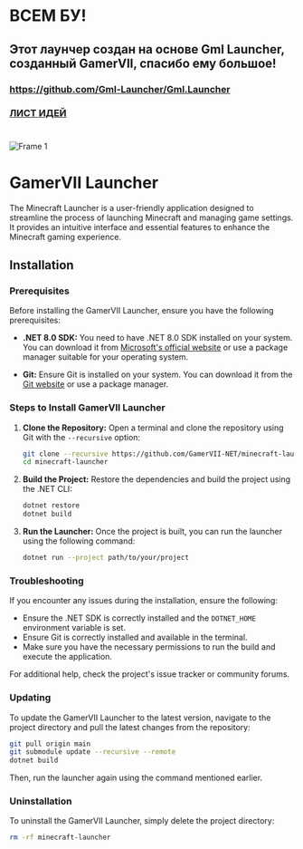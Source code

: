 # ВСЕМ БУ!
## Этот лаунчер создан на основе Gml Launcher, созданный GamerVII, спасибо ему большое!
### https://github.com/Gml-Launcher/Gml.Launcher
### [ЛИСТ ИДЕЙ](https://github.com/Bufka2011/NuclearLauncher/blob/main/TODO.md)

#
![Frame 1](https://github.com/GamerVII-NET/minecraft-launcher/assets/111225722/e0a5035b-6898-4579-b8b5-0fcf1cd93ca6)

GamerVII Launcher
=======
The Minecraft Launcher is a user-friendly application designed to streamline the process of launching Minecraft and managing game settings. It provides an intuitive interface and essential features to enhance the Minecraft gaming experience.

## Installation

### Prerequisites

Before installing the GamerVII Launcher, ensure you have the following prerequisites:

- **.NET 8.0 SDK:** You need to have .NET 8.0 SDK installed on your system. You can download it
  from [Microsoft's official website](https://dotnet.microsoft.com/download/dotnet/8.0) or use a package manager
  suitable for your operating system.

- **Git:** Ensure Git is installed on your system. You can download it from
  the [Git website](https://git-scm.com/downloads) or use a package manager.

### Steps to Install GamerVII Launcher

1. **Clone the Repository:**
   Open a terminal and clone the repository using Git with the `--recursive` option:
   ```bash
   git clone --recursive https://github.com/GamerVII-NET/minecraft-launcher.git
   cd minecraft-launcher
   ```

2. **Build the Project:**
   Restore the dependencies and build the project using the .NET CLI:
   ```bash
   dotnet restore
   dotnet build
   ```

3. **Run the Launcher:**
   Once the project is built, you can run the launcher using the following command:
   ```bash
   dotnet run --project path/to/your/project
   ```

### Troubleshooting

If you encounter any issues during the installation, ensure the following:

- Ensure the .NET SDK is correctly installed and the `DOTNET_HOME` environment variable is set.
- Ensure Git is correctly installed and available in the terminal.
- Make sure you have the necessary permissions to run the build and execute the application.

For additional help, check the project's issue tracker or community forums.

### Updating

To update the GamerVII Launcher to the latest version, navigate to the project directory and pull the latest changes
from the repository:

```bash
git pull origin main
git submodule update --recursive --remote
dotnet build
```

Then, run the launcher again using the command mentioned earlier.

### Uninstallation

To uninstall the GamerVII Launcher, simply delete the project directory:

```bash
rm -rf minecraft-launcher
```
